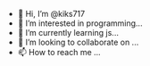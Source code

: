 - 👋 Hi, I’m @kiks717
- 👀 I’m interested in programming...
- 🌱 I’m currently learning js...
- 💞️ I’m looking to collaborate on ...
- 📫 How to reach me ...

<!---
kiks717/kiks717 is a ✨ special ✨ repository because its `README.md` (this file) appears on your GitHub profile.
You can click the Preview link to take a look at your changes.
--->
